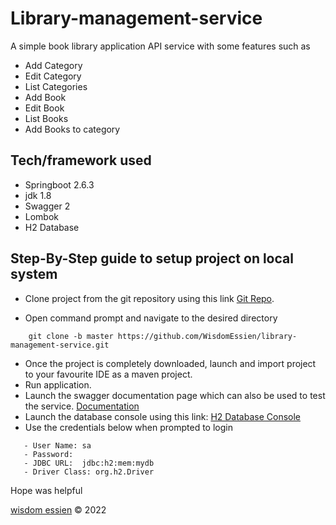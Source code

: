 # Library-management-service
A simple book library application API service with some features such as

- Add Category
- Edit Category
- List Categories
- Add Book
- Edit Book
- List Books
- Add Books to category

## Tech/framework used

- Springboot 2.6.3
- jdk 1.8
- Swagger 2
- Lombok
- H2 Database

## Step-By-Step guide to setup project on local system

- Clone project from the git repository using this link [Git Repo](https://github.com/WisdomEssien/library-management-service.git).
	
- Open command prompt and navigate to the desired directory

```
	git clone -b master https://github.com/WisdomEssien/library-management-service.git
```

- Once the project is completely downloaded, launch and import project to your favourite IDE as a maven project.
- Run application.  
- Launch the swagger documentation page which can also be used to test the service. [Documentation](http://localhost:7070/api/swagger-ui.html)
- Launch the database console using this link: [H2 Database Console](http://localhost:7070/api/h2-console/)
- Use the credentials below when prompted to login

```
   - User Name: sa
   - Password:
   - JDBC URL:	jdbc:h2:mem:mydb
   - Driver Class: org.h2.Driver
```

Hope  was helpful

[wisdom essien](https://github.com/WisdomEssien/library-management-service.git) © 2022 

